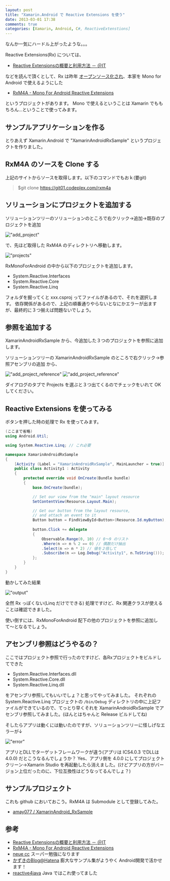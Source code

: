 ```yaml
---
layout: post
title: "Xamarin.Android で Reactive Extensions を使う"
date: 2013-03-01 17:38
comments: true
categories: [Xamarin, Android, C#, ReactiveExtenstions]
---
```

なんか一気にハードル上がったような。。。
<!-- more -->

Reactive Extensions(Rx) については、

* [Reactive Extensionsの概要と利用方法 － ＠IT](http://www.atmarkit.co.jp/fdotnet/introrx/introrx_01/introrx_01_01.html)

などを読んで頂くとして、Rx は昨年 [オープンソース化され](http://www.infoq.com/jp/news/2012/11/rx-net-open-source)、本家を Mono for Android で使えるようにした

* [RxM4A - Mono For Android Reactive Extensions](http://rxm4a.codeplex.com/)

というプロジェクトがあります。
Mono で使えるということは Xamarin でももちろん…ということで使ってみます。

## サンプルアプリケーションを作る
とりあえず Xamarin.Android で "XamarinAndroidRxSample" というプロジェクトを作りました。

## RxM4A のソースを Clone する
上記のサイトからソースを取得します。以下のコマンドでもおｋ(要git)

> $git clone https://git01.codeplex.com/rxm4a

## ソリューションにプロジェクトを追加する

ソリューションツリーのソリューションのところで右クリック→追加→既存のプロジェクトを追加 

!["add_project"](https://dl.dropbox.com/u/264530/qiita/xamarin_android_rxm4a.png)

で、先ほど取得した RxM4A のディレクトリへ移動します。

!["projects"](https://dl.dropbox.com/u/264530/qiita/xamarin_android_rxm4a_projects.png)

RxMonoForAndroid の中から以下のプロジェクトを追加します。

* System.Reactive.Interfaces
* System.Reactive.Core
* System.Reactive.Linq

フォルダを掘ってくと xxx.csproj ってファイルがあるので、それを選択します。
依存関係があるので、上記の順番通りやらないとなにかエラーが出ますが、最終的に３つ揃えば問題ないでしょう。

## 参照を追加する
XamarinAndroidRxSample から、今追加した３つのプロジェクトを参照に追加します。

ソリューションツリーの XamarinAndroidRxSample のところで右クリック→参照アセンブリの追加 から、

!["add_project_reference"](https://dl.dropbox.com/u/264530/qiita/xamarin_android_rxm4a_add_reference.png)
!["add_project_reference"](https://dl.dropbox.com/u/264530/qiita/xamarin_android_rxm4a_add_reference2.png)

ダイアログのタブで Projects を選ぶと３つ出てくるのでチェックをいれて OK してください。

## Reactive Extensions を使ってみる

ボタンを押した時の処理で Rx を使ってみます。

```c# Main.cs
(ここまで省略)
using Android.Util;

using System.Reactive.Linq; // これ必要

namespace XamarinAndroidRxSample
{
    [Activity (Label = "XamarinAndroidRxSample", MainLauncher = true)]
    public class Activity1 : Activity
    {
        protected override void OnCreate(Bundle bundle)
        {
            base.OnCreate(bundle);

            // Set our view from the "main" layout resource
            SetContentView(Resource.Layout.Main);

            // Get our button from the layout resource,
            // and attach an event to it
            Button button = FindViewById<Button>(Resource.Id.myButton);
			
            button.Click += delegate
            {
                Observable.Range(0, 10) // 0〜9 のリスト
                .Where(n => n % 2 == 0) // 偶数だけ抽出
                .Select(n => n * 2) // 値を２倍して
                .Subscribe(n => Log.Debug("Activity1", n.ToString())); // 出力
            };
        }
    }
}
```

動かしてみた結果

!["output"](https://dl.dropbox.com/u/264530/qiita/xamarin_android_rxm4a_output.png)

全然 Rx っぽくない(Linq だけでできる) 処理ですけど、Rx 関連クラスが使えることは確認できました。

使い倒すには、RxMonoForAndroid 配下の他のプロジェクトを参照に追加して〜となるでしょう。

## アセンブリ参照はどうやるの？
ここではプロジェクト参照で行ったのですけど、各Rxプロジェクトをビルドしてできた

* System.Reactive.Interfaces.dll
* System.Reactive.Core.dll
* System.Reactive.Linq.dll

をアセンブリ参照してもいいでしょ？と思ってやってみました。
それぞれの System.Reactive.Linq プロジェクトの ``/bin/Debug`` ディレクトリの中に上記ファイルができているので、てっとり早くそれを XamarinAndroidRxSample でアセンブリ参照してみました。(ほんとはちゃんと Release ビルドしてね)

そしたらアプリは動くには動いたのですが、ソリューションツリーに怪しげなエラーが↓

!["error"](https://dl.dropbox.com/u/264530/qiita/xamarin_android_rxm4a_error.png)

アプリとDLLでターゲットフレームワークが違う(アプリは ICS4.0.3 でDLLは 4.0.0) だとこうなるんでしょうか？
Yes、アプリ側を 4.0.0 にしてプロジェクトクリーン→Xamarin Studio を再起動したら消えました。(けどアプリの方がバージョン上位だったのに、下位互換性はどうなってるんでしょ？)

## サンプルプロジェクト
これも github においておこう。RxM4A は Submodule として登録してみた。

* [amay077 / XamarinAndroid_RxSample](https://github.com/amay077/XamarinAndroid_RxSample) 

## 参考
* [Reactive Extensionsの概要と利用方法 － ＠IT](http://www.atmarkit.co.jp/fdotnet/introrx/introrx_01/introrx_01_01.html)
* [RxM4A - Mono For Android Reactive Extensions](http://rxm4a.codeplex.com/)
* [neue cc](http://neue.cc/) スーパー勉強になります
* [かずきのBlog@Hatena](http://d.hatena.ne.jp/okazuki/20111114/1321277465) 膨大なサンプル集がようやく Android開発で活かせます！
* [reactive4java](https://code.google.com/p/reactive4java/) Java ではこれ使ってました
